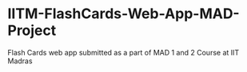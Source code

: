 # IITM-FlashCards-Web-App-MAD-Project
Flash Cards web app submitted as a part of MAD 1 and 2 Course at IIT Madras
